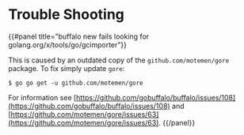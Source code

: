 # Trouble Shooting

{{#panel title="buffalo new <project> fails looking for golang.org/x/tools/go/gcimporter"}}

This is caused by an outdated copy of the `github.com/motemen/gore` package. To fix simply update `gore`:

```text
$ go go get -u github.com/motemen/gore
```

For information see [https://github.com/gobuffalo/buffalo/issues/108](https://github.com/gobuffalo/buffalo/issues/108) and [https://github.com/motemen/gore/issues/63](https://github.com/motemen/gore/issues/63).
{{/panel}}

